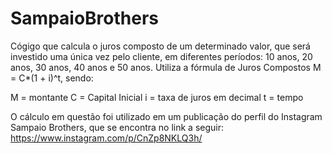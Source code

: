 # SampaioBrothers

Cógigo que calcula o juros composto de um determinado valor, que será investido uma única vez pelo cliente, em diferentes períodos: 10 anos, 20 anos, 30 anos, 40 anos e 50 anos. Utiliza a fórmula de Juros Compostos M = C*(1 + i)^t, sendo:

M = montante
C = Capital Inicial
i = taxa de juros em decimal
t = tempo

O cálculo em questão foi utilizado em um publicação do perfil do Instagram Sampaio Brothers, que se encontra no link a seguir:  https://www.instagram.com/p/CnZp8NKLQ3h/